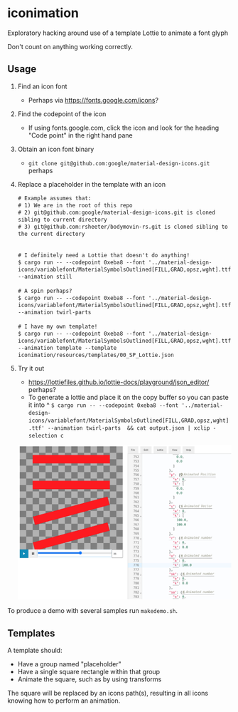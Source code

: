 # iconimation
Exploratory hacking around use of a template Lottie to animate a font glyph

Don't count on anything working correctly.

## Usage

1. Find an icon font
   * Perhaps via https://fonts.google.com/icons?
1. Find the codepoint of the icon
   * If using fonts.google.com, click the icon and look for the heading "Code point" in the right hand pane
1. Obtain an icon font binary
   * `git clone git@github.com:google/material-design-icons.git` perhaps
1. Replace a placeholder in the template with an icon

    ```shell
    # Example assumes that:
    # 1) We are in the root of this repo
    # 2) git@github.com:google/material-design-icons.git is cloned sibling to current directory
    # 3) git@github.com:rsheeter/bodymovin-rs.git is cloned sibling to the current directory
   

    # I definitely need a Lottie that doesn't do anything!
    $ cargo run -- --codepoint 0xeba8 --font '../material-design-icons/variablefont/MaterialSymbolsOutlined[FILL,GRAD,opsz,wght].ttf' --animation still

    # A spin perhaps?
    $ cargo run -- --codepoint 0xeba8 --font '../material-design-icons/variablefont/MaterialSymbolsOutlined[FILL,GRAD,opsz,wght].ttf' --animation twirl-parts

    # I have my own template!
    $ cargo run -- --codepoint 0xeba8 --font '../material-design-icons/variablefont/MaterialSymbolsOutlined[FILL,GRAD,opsz,wght].ttf' --animation template --template iconimation/resources/templates/00_SP_Lottie.json
    ```

1. Try it out
   * https://lottiefiles.github.io/lottie-docs/playground/json_editor/ perhaps?
   * To generate a lottie and place it on the copy buffer so you can paste it into ^
   `$ cargo run -- --codepoint 0xeba8 --font '../material-design-icons/variablefont/MaterialSymbolsOutlined[FILL,GRAD,opsz,wght].ttf' --animation twirl-parts  && cat output.json | xclip -selection c`

   ![Playground](resources/images/playground.png)

To produce a demo with several samples run `makedemo.sh`.

## Templates

A template should:

* Have a group named "placeholder"
* Have a single square rectangle within that group
* Animate the square, such as by using transforms

The square will be replaced by an icons path(s), resulting in all icons knowing how to perform an animation.
